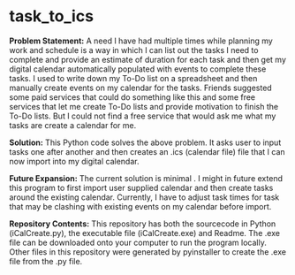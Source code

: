 # task_to_ics 
**Problem Statement:** A need I have had multiple times while planning my work and schedule is a way in which I can list out the tasks I need to complete and provide an estimate of duration for each task and then get my digital calendar automatically populated with events to complete these tasks.  I used to write down my To-Do list on a spreadsheet and then manually create events on my calendar for the tasks. Friends suggested some paid services that could do something like this and some free services that let me create To-Do lists and provide motivation to finish the To-Do lists. But I could not find a free service that would ask me what my tasks are create a calendar for me.

**Solution:** This Python code solves the above problem. It asks user to input tasks one after another and then creates an .ics (calendar file) file that I can now import into my digital calendar.

**Future Expansion:** The current solution is minimal . I might in future extend this program to first import user supplied calendar and then create tasks around the existing calendar. Currently, I have to adjust task times for task that may be clashing with existing events on my calendar before import. 

**Repository Contents:** This repository has both the sourcecode in Python (iCalCreate.py), the executable file (iCalCreate.exe) and Readme. The .exe file can be downloaded onto your computer to run the program locally. Other files in this repository were generated by pyinstaller to create the .exe file from the .py file.


